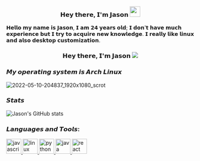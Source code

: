 <h3 align="center">𝗛𝗲𝘆 𝘁𝗵𝗲𝗿𝗲, 𝗜'𝗺 𝗝𝗮𝘀𝗼𝗻</a> <img src="https://emojis.slackmojis.com/emojis/images/1579216111/7550/pikachu_wave.gif?1579216111" width="28"/> </h3>   

𝗛𝗲𝗹𝗹𝗼 𝗺𝘆 𝗻𝗮𝗺𝗲 𝗶𝘀 𝗝𝗮𝘀𝗼𝗻, 𝗜 𝗮𝗺 𝟮𝟰 𝘆𝗲𝗮𝗿𝘀 𝗼𝗹𝗱; 𝗜 𝗱𝗼𝗻'𝘁 𝗵𝗮𝘃𝗲 𝗺𝘂𝗰𝗵 𝗲𝘅𝗽𝗲𝗿𝗶𝗲𝗻𝗰𝗲 𝗯𝘂𝘁 𝗜 𝘁𝗿𝘆 𝘁𝗼 𝗮𝗰𝗾𝘂𝗶𝗿𝗲 𝗻𝗲𝘄 𝗸𝗻𝗼𝘄𝗹𝗲𝗱𝗴𝗲. 𝗜 𝗿𝗲𝗮𝗹𝗹𝘆 𝗹𝗶𝗸𝗲 𝗹𝗶𝗻𝘂𝘅 𝗮𝗻𝗱 𝗮𝗹𝘀𝗼 𝗱𝗲𝘀𝗸𝘁𝗼𝗽 𝗰𝘂𝘀𝘁𝗼𝗺𝗶𝘇𝗮𝘁𝗶𝗼𝗻.

<h3 align="center">𝗛𝗲𝘆 𝘁𝗵𝗲𝗿𝗲, 𝗜'𝗺 𝗝𝗮𝘀𝗼𝗻</a> <img src="https://giphy.com/gifs/looneytunesworldofmayhem-world-of-mayhem-looney-tunes-ltwom-RbDKaczqWovIugyJmW"/> </h3> 




### 𝙈𝙮 𝙤𝙥𝙚𝙧𝙖𝙩𝙞𝙣𝙜 𝙨𝙮𝙨𝙩𝙚𝙢 𝙞𝙨 𝘼𝙧𝙘𝙝 𝙇𝙞𝙣𝙪𝙭

![2022-05-10-204837_1920x1080_scrot](https://user-images.githubusercontent.com/64804177/167747406-d49fcaf6-305a-4226-84fc-e935062ecf3b.png)


### 𝙎𝙩𝙖𝙩𝙨

![Jason's GitHub stats](https://github-readme-stats.vercel.app/api?username=jeizaider&show_icons=true&theme=radical)

<h3 align="left">𝙇𝙖𝙣𝙜𝙪𝙖𝙜𝙚𝙨 𝙖𝙣𝙙 𝙏𝙤𝙤𝙡𝙨:</h3>
<p align="left"> 
<a href="https://developer.mozilla.org/en-US/docs/Web/JavaScript" target="_blank"> <img src="https://cdn.jsdelivr.net/gh/devicons/devicon/icons/javascript/javascript-original.svg" alt="javascript" width="40" height="40"/> </a> <a href="https://www.linux.org/" target="_blank"> <img src="https://cdn.jsdelivr.net/gh/devicons/devicon/icons/linux/linux-original.svg"alt="linux" width="40" height="40"/> </a> <a href="https://www.python.org" target="_blank"> <img
src="https://cdn.jsdelivr.net/gh/devicons/devicon/icons/python/python-original.svg" alt="python" width="40" height="40"/> </a> <a href="https://www.java.com/" target="_blank"> <img src="https://cdn.jsdelivr.net/gh/devicons/devicon/icons/java/java-original-wordmark.svg" alt="java" width="40" height="40"/> </a> <a href="https://es.wikipedia.org/wiki/Bash" target="_blank"> <img src="https://i.postimg.cc/KYYRkqtV/Terminalicon2.png" alt="react" width="40" height="40"/> </a> </p>

